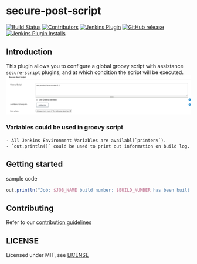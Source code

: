 # secure-post-script

[![Build Status](https://ci.jenkins.io/job/Plugins/job/secure-post-script-plugin/job/master/badge/icon)](https://ci.jenkins.io/job/Plugins/job/secure-post-script-plugin/job/master/)
[![Contributors](https://img.shields.io/github/contributors/jenkinsci/secure-post-script-plugin.svg)](https://github.com/jenkinsci/secure-post-script-plugin/graphs/contributors)
[![Jenkins Plugin](https://img.shields.io/jenkins/plugin/v/secure-post-script.svg)](https://plugins.jenkins.io/secure-post-script)
[![GitHub release](https://img.shields.io/github/release/jenkinsci/secure-post-script-plugin.svg?label=changelog)](https://github.com/jenkinsci/secure-post-script-plugin/releases/latest)
[![Jenkins Plugin Installs](https://img.shields.io/jenkins/plugin/i/secure-post-script.svg?color=blue)](https://plugins.jenkins.io/secure-post-script)

## Introduction

This plugin allows you to configure a global groovy script with assistance `secure-script` plugins, and at which condition the script will be executed. 
![secure post script configuration ](/docs/secure-post-script.png)

### Variables could be used in groovy script
    - All Jenkins Environment Variables are availabl(`printenv`).
    - `out.println()` could be used to print out information on build log.


## Getting started
sample code
```groovy
out.println("Job: $JOB_NAME build number: $BUILD_NUMBER has been built on $NODE_NAME ")
```

## Contributing

Refer to our [contribution guidelines](https://github.com/jenkinsci/.github/blob/master/CONTRIBUTING.md)

## LICENSE

Licensed under MIT, see [LICENSE](LICENSE.md)

